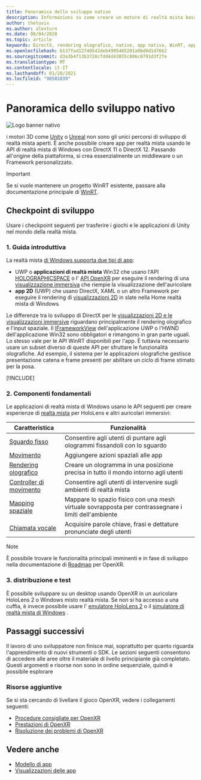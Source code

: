 ```yaml
---
title: Panoramica dello sviluppo nativo
description: Informazioni su come creare un motore di realtà mista basato su DirectX usando direttamente le API di realtà mista di Windows.
author: thetuvix
ms.author: alexturn
ms.date: 08/04/2020
ms.topic: article
keywords: DirectX, rendering olografico, nativo, app nativa, WinRT, app WinRT, API della piattaforma, motore personalizzato, middleware, auricolare realtà mista, cuffia di realtà mista di Windows, auricolare della realtà virtuale
ms.openlocfilehash: b137fad12740542deb4995485201a9bd0d1d7662
ms.sourcegitcommit: d3a3b4f13b3728cfdd4d43035c806c0791d3f2fe
ms.translationtype: MT
ms.contentlocale: it-IT
ms.lasthandoff: 01/20/2021
ms.locfileid: "98581039"
---
```

# <a name="native-development-overview"></a>Panoramica dello sviluppo nativo

![Logo banner nativo](../images/native_logo_banner.png)

i motori 3D come [Unity](../unity/unity-development-overview.md) o [Unreal](../unreal/unreal-development-overview.md) non sono gli unici percorsi di sviluppo di realtà mista aperti. È anche possibile creare app per realtà mista usando le API di realtà mista di Windows con DirectX 11 o DirectX 12. Passando all'origine della piattaforma, si crea essenzialmente un middleware o un Framework personalizzato. 

> [!IMPORTANT]
> Se si vuole mantenere un progetto WinRT esistente, passare alla documentazione principale di [WinRT](creating-a-holographic-directx-project.md). 

## <a name="development-checkpoints"></a>Checkpoint di sviluppo

Usare i checkpoint seguenti per trasferire i giochi e le applicazioni di Unity nel mondo della realtà mista.

### <a name="1-getting-started"></a>1. Guida introduttiva

La realtà mista [di Windows supporta due tipi di app](../../design/app-views.md):
* UWP o **applicazioni di realtà mista** Win32 che usano l'API [HOLOGRAPHICSPACE](getting-a-holographicspace.md) o l' [API OpenXR](openxr.md) per eseguire il rendering di una [visualizzazione immersiva](../../design/app-views.md) che riempie la visualizzazione dell'auricolare
* **app 2D** (UWP) che usano DirectX, XAML o un altro Framework per eseguire il rendering di [visualizzazioni 2D](../../design/app-views.md#2d-views) in slate nella Home realtà mista di Windows

Le differenze tra lo sviluppo di DirectX per le [visualizzazioni 2D e le visualizzazioni immersive](../../design/app-views.md) riguardano principalmente il rendering olografico e l'input spaziale. Il [IFrameworkView](/uwp/api/Windows.ApplicationModel.Core.IFrameworkView) dell'applicazione UWP o l'HWND dell'applicazione Win32 sono obbligatori e rimangono in gran parte uguali. Lo stesso vale per le API WinRT disponibili per l'app. È tuttavia necessario usare un subset diverso di queste API per sfruttare le funzionalità olografiche. Ad esempio, il sistema per le applicazioni olografiche gestisce presentazione catena e frame presenti per abilitare un ciclo di frame stimato per la posa.

[!INCLUDE[](../includes/native-getting-started.md)]

### <a name="2-core-building-blocks"></a>2. Componenti fondamentali

Le applicazioni di realtà mista di Windows usano le API seguenti per creare esperienze di [realtà mista](../../discover/mixed-reality.md) per HoloLens e altri auricolari immersivi:

|  Caratteristica  |  Funzionalità  |
| --- | --- |
| [Sguardo fisso](../../design/gaze-and-commit.md) | Consentire agli utenti di puntare agli ologrammi fissandoli con lo sguardo |
| [Movimento](../../design/gaze-and-commit.md#composite-gestures) | Aggiungere azioni spaziali alle app |
| [Rendering olografico](../platform-capabilities-and-apis/rendering.md) | Creare un ologramma in una posizione precisa in tutto il mondo intorno agli utenti |
| [Controller di movimento](../../design/motion-controllers.md) | Consentire agli utenti di intervenire sugli ambienti di realtà mista |
| [Mapping spaziale](../../design/spatial-mapping.md) | Mappare lo spazio fisico con una mesh virtuale sovrapposta per contrassegnare i limiti dell'ambiente |
| [Chiamata vocale](../../design/voice-input.md) | Acquisire parole chiave, frasi e dettature pronunciate degli utenti |
 
> [!NOTE]
> È possibile trovare le funzionalità principali imminenti e in fase di sviluppo nella documentazione di [Roadmap](openxr.md#roadmap) per OpenXR.

### <a name="3-deploying-and-testing"></a>3. distribuzione e test

È possibile sviluppare su un desktop usando OpenXR in un auricolare HoloLens 2 o Windows misto realtà mista.  Se non si ha accesso a una cuffia, è invece possibile usare l' [emulatore HoloLens 2](../platform-capabilities-and-apis/using-the-hololens-emulator.md) o il [simulatore di realtà mista di Windows](../platform-capabilities-and-apis/using-the-windows-mixed-reality-simulator.md) .

## <a name="whats-next"></a>Passaggi successivi

Il lavoro di uno sviluppatore non finisce mai, soprattutto per quanto riguarda l'apprendimento di nuovi strumenti o SDK. Le sezioni seguenti consentono di accedere alle aree oltre il materiale di livello principiante già completato. Questi argomenti e risorse non sono in ordine sequenziale, quindi è possibile esplorare

### <a name="additional-resources"></a>Risorse aggiuntive

Se si sta cercando di livellare il gioco OpenXR, vedere i collegamenti seguenti:

* [Procedure consigliate per OpenXR](openxr-best-practices.md)
* [Prestazioni di OpenXR](openxr-performance.md)
* [Risoluzione dei problemi di OpenXR](openxr-troubleshooting.md)

## <a name="see-also"></a>Vedere anche
* [Modello di app](../../design/app-model.md)
* [Visualizzazioni delle app](../../design/app-views.md)